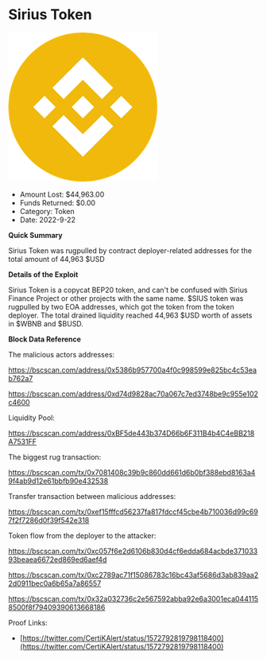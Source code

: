 # Sirius Token
![Sirius Token](/rektimages/Sirius-Token.png)
- Amount Lost: $44,963.00
- Funds Returned: $0.00
- Category: Token
- Date: 2022-9-22

**Quick Summary**

Sirius Token was rugpulled by contract deployer-related addresses for the total amount of 44,963 $USD

  


 **Details of the Exploit**

Sirius Token is a copycat BEP20 token, and can't be confused with Sirius Finance Project or other projects with the same name. $SIUS token was rugpulled by two EOA addresses, which got the token from the token deployer. The total drained liquidity reached 44,963 $USD worth of assets in $WBNB and $BUSD.

  


 **Block Data Reference**

The malicious actors addresses:

https://bscscan.com/address/0x5386b957700a4f0c998599e825bc4c53eab762a7

https://bscscan.com/address/0xd74d9828ac70a067c7ed3748be9c955e102c4600

  


Liquidity Pool:

https://bscscan.com/address/0xBF5de443b374D66b6F311B4b4C4eBB218A7531FF

  


The biggest rug transaction:

https://bscscan.com/tx/0x7081408c39b9c860dd661d6b0bf388ebd8163a49f4ab9d12e61bbfb90e432538

  


Transfer transaction between malicious addresses:

https://bscscan.com/tx/0xef15fffcd56237fa817fdccf45cbe4b710036d99c697f2f7286d0f39f542e318

  


Token flow from the deployer to the attacker:

https://bscscan.com/tx/0xc057f6e2d6106b830d4cf6edda684acbde37103393beaea6672ed869ed6aef4d

https://bscscan.com/tx/0xc2789ac71f15086783c16bc43af5686d3ab839aa22d0911bec0a6b65a7a86557

https://bscscan.com/tx/0x32a032736c2e567592abba92e6a3001eca0441158500f8f79409390613668186

  



Proof Links:
- [https://twitter.com/CertiKAlert/status/1572792819798118400](https://twitter.com/CertiKAlert/status/1572792819798118400)


